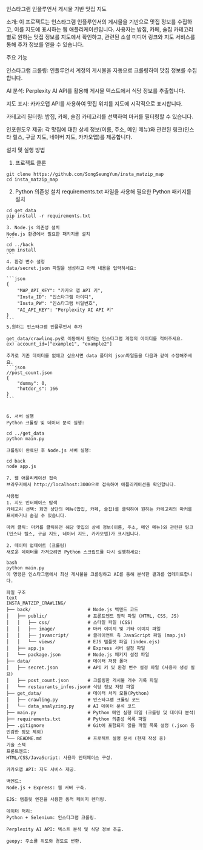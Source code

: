인스타그램 인플루언서 게시물 기반 맛집 지도

소개:
이 프로젝트는 인스타그램 인플루언서의 게시물을 기반으로 맛집 정보를 수집하고, 이를 지도에 표시하는 웹 애플리케이션입니다. 사용자는 밥집, 카페, 술집 카테고리별로 원하는 맛집 정보를 지도에서 확인하고, 관련된 소셜 미디어 링크와 지도 서비스를 통해 추가 정보를 얻을 수 있습니다.

주요 기능

인스타그램 크롤링: 인플루언서 계정의 게시물을 자동으로 크롤링하여 맛집 정보를 수집합니다.

AI 분석: Perplexity AI API를 활용해 게시물 텍스트에서 식당 정보를 추출합니다.

지도 표시: 카카오맵 API를 사용하여 맛집 위치를 지도에 시각적으로 표시합니다.

카테고리 필터링: 밥집, 카페, 술집 카테고리를 선택하여 마커를 필터링할 수 있습니다.

인포윈도우 제공: 각 맛집에 대한 상세 정보(이름, 주소, 메인 메뉴)와 관련된 링크(인스타 릴스, 구글 지도, 네이버 지도, 카카오맵)를 제공합니다.


설치 및 실행 방법

1. 프로젝트 클론
```
git clone https://github.com/SongSeungYun/insta_matzip_map
cd insta_matzip_map
```

2. Python 의존성 설치
requirements.txt 파일을 사용해 필요한 Python 패키지를 설치
````
cd get_data
pip install -r requirements.txt
```
3. Node.js 의존성 설치
Node.js 환경에서 필요한 패키지를 설치
```
cd ../back
npm install
```
4. 환경 변수 설정
data/secret.json 파일을 생성하고 아래 내용을 입력하세요:

```json
{
    "MAP_API_KEY": "카카오 맵 API 키",
    "Insta_ID": "인스타그램 아이디",
    "Insta_PW": "인스타그램 비밀번호",
    "AI_API_KEY": "Perplexity AI API 키"
}
```
5.원하는 인스타그램 인플루언서 추가

get_data/crawling.py로 이동해서 원하는 인스타그램 계정의 아이디를 적어주세요.
ex) account_id=["example1", "example2"]

추가로 기존 데이터를 없애고 싶으시면 data 폴더의 json파일들을 다음과 같이 수정해주세요.
```json
//post_count.json
{
    "dummy": 0,
    "hotdor_s": 166
}
```


6. 서버 실행
Python 크롤링 및 데이터 분석 실행:

cd ../get_data
python main.py

크롤링이 완료된 후 Node.js 서버 실행:

cd back
node app.js

7. 웹 애플리케이션 접속
브라우저에서 http://localhost:3000으로 접속하여 애플리케이션을 확인합니다.

사용법
1. 지도 인터페이스 탐색
카테고리 선택: 화면 상단의 메뉴(밥집, 카페, 술집)를 클릭하여 원하는 카테고리의 마커를 표시하거나 숨길 수 있습니다.

마커 클릭: 마커를 클릭하면 해당 맛집의 상세 정보(이름, 주소, 메인 메뉴)와 관련된 링크(인스타 릴스, 구글 지도, 네이버 지도, 카카오맵)가 표시됩니다.

2. 데이터 업데이트 (크롤링)
새로운 데이터를 가져오려면 Python 스크립트를 다시 실행하세요:

bash
python main.py
이 명령은 인스타그램에서 최신 게시물을 크롤링하고 AI를 통해 분석한 결과를 업데이트합니다.

파일 구조
text
INSTA_MATZIP_CRAWLING/
├── back/                     # Node.js 백엔드 코드
│   ├── public/               # 프론트엔드 정적 파일 (HTML, CSS, JS)
│   │   ├── css/              # 스타일 파일 (CSS)
│   │   ├── image/            # 마커 이미지 및 기타 이미지 파일
│   │   ├── javascript/       # 클라이언트 측 JavaScript 파일 (map.js)
│   │   └── views/            # EJS 템플릿 파일 (index.ejs)
│   ├── app.js                # Express 서버 설정 파일
│   └── package.json          # Node.js 패키지 설정 파일
├── data/                     # 데이터 저장 폴더
│   ├── secret.json           # API 키 및 환경 변수 설정 파일 (사용자 생성 필요)
│   ├── post_count.json       # 크롤링한 게시물 개수 기록 파일
│   └── restaurants_infos.json# 식당 정보 저장 파일
├── get_data/                 # 데이터 처리 모듈(Python)
│   ├── crawling.py           # 인스타그램 크롤링 코드
│   └── data_analyzing.py     # AI 데이터 분석 코드
├── main.py                   # Python 메인 실행 파일 (크롤링 및 데이터 분석)
├── requirements.txt          # Python 의존성 목록 파일
├── .gitignore                # Git에 포함되지 않을 파일 목록 설정 (.json 등 민감한 정보 제외)
└── README.md                 # 프로젝트 설명 문서 (현재 작성 중)
기술 스택
프론트엔드:
HTML/CSS/JavaScript: 사용자 인터페이스 구성.

카카오맵 API: 지도 서비스 제공.

백엔드:
Node.js + Express: 웹 서버 구축.

EJS: 템플릿 엔진을 사용한 동적 페이지 렌더링.

데이터 처리:
Python + Selenium: 인스타그램 크롤링.

Perplexity AI API: 텍스트 분석 및 식당 정보 추출.

geopy: 주소를 위도와 경도로 변환.
